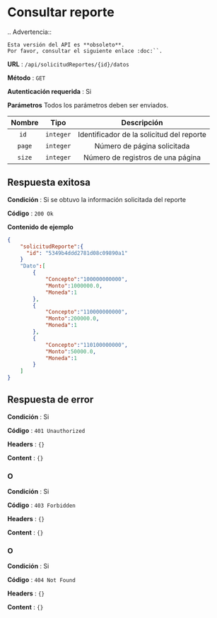 # Consultar reporte

.. Advertencia::

    Esta versión del API es **obsoleto**.
    Por favor, consultar el siguiente enlace :doc:``.
	
**URL** : `/api/solicitudReportes/{id}/datos`

**Método** : `GET`

**Autenticación requerida** : Si

**Parámetros** Todos los parámetros deben ser enviados.

| Nombre|Tipo|Descripción|
| :--: |:--:| :--:|
| ```id ```| ```integer``` |Identificador de la solicitud del reporte|
| ```page```| ```integer``` |Número de página solicitada|
| ```size```| ```integer``` |Número de registros de una página|


## Respuesta exitosa

**Condición** : Si se obtuvo la información solicitada del reporte

**Código** : `200 Ok`

**Contenido de ejemplo**

```json
{
	"solicitudReporte":{
	  "id": "5349b4ddd2781d08c09890a1"
	}
	"Dato":[
		{
			"Concepto":"100000000000",
			"Monto":1000000.0,
			"Moneda":1
		},
		{
			"Concepto":"110000000000",
			"Monto":200000.0,
			"Moneda":1
		},
		{
			"Concepto":"110100000000",
			"Monto":50000.0,
			"Moneda":1
		}
	]
}
```

## Respuesta de error

**Condición** : Si

**Código** : `401 Unauthorized`

**Headers** : `{}`

**Content** : `{}`

### O

**Condición** : Si

**Código** : `403 Forbidden`

**Headers** : `{}`

**Content** : `{}`

### O

**Condición** : Si

**Código** : `404 Not Found`

**Headers** : `{}`

**Content** : `{}`